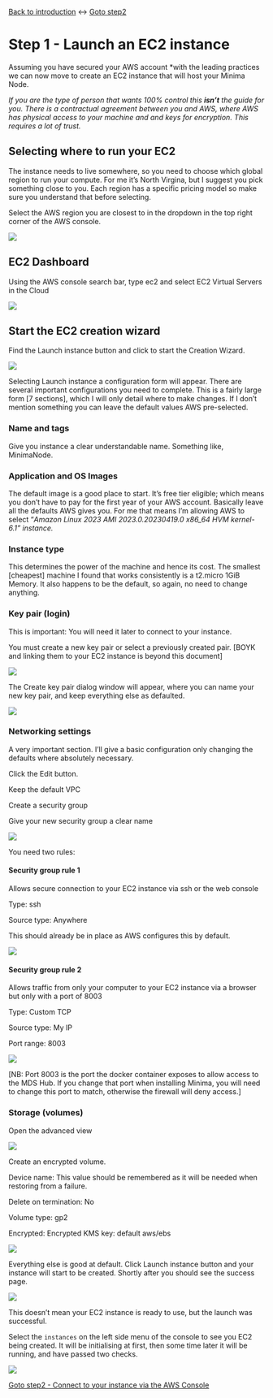 [Back to introduction](../index.md) <-> [Goto step2](../step2/index.md)

# Step 1 - Launch an EC2 instance

Assuming you have secured your AWS account *with the leading practices we can now move to create an EC2 instance that will host your Minima Node.  

*If you are the type of person that wants 100% control this **isn’t** the guide for you. There is a contractual agreement between you and AWS, where AWS has physical access to your machine and and keys for encryption. This requires a lot of trust.* 

## Selecting where to run your EC2

The instance needs to live somewhere, so you need to choose which global region to run your compute. For me it’s North Virgina, but I suggest you pick something close to you. Each region has a specific pricing model so make sure you understand that before selecting. 

Select the AWS region you are closest to in the dropdown in the top right corner of the AWS console. 

![](selectRegion.png)

## EC2 Dashboard

Using the AWS console search bar, type ec2 and select EC2 Virtual Servers in the Cloud

![](ec2Dashboard.png)

## Start the EC2 creation wizard

Find the Launch instance button and click to start the Creation Wizard.


![](launchEC2Wizard.png)

Selecting Launch instance a configuration form will appear. There are several important configurations you need to complete. This is a fairly large form [7 sections], which I will only detail where to make changes. If I don’t mention something you can leave the default values AWS pre-selected. 

### Name and tags

Give you instance a clear understandable name. Something like, MinimaNode.

### Application and OS Images

The default image is a good place to start. It’s free tier eligible; which means you don’t have to pay for the first year of your AWS account.  Basically leave all the defaults AWS gives you. For me that means I’m allowing AWS to select “*Amazon Linux 2023 AMI 2023.0.20230419.0 x86\_64 HVM kernel-6.1” instance.* 

### Instance type

This determines the power of the machine and hence its cost. The smallest [cheapest] machine I found that works consistently is a t2.micro 1GiB Memory. It also happens to be the default, so again, no need to change anything. 

### Key pair (login)

This is important: You will need it later to connect to your instance.

You must create a new key pair or select a previously created pair. [BOYK and linking them to your EC2 instance is beyond this document] 

![](keypairCreation.png)

The Create key pair dialog window will appear, where you can name your new key pair, and keep everything else as defaulted. 

![](createKeyPairWizard.png)

### Networking settings

A very important section. I’ll give a basic configuration only changing the defaults where absolutely necessary.

Click the Edit button.

Keep the default VPC

Create a security group

Give your new security group a clear name

![](securityGroupName.png)


You need two rules:

#### Security group rule 1

Allows secure connection to your EC2 instance via ssh or the web console

Type: ssh

Source type: Anywhere

This should already be in place as AWS configures this by default. 

![](securityRule1.png)

#### Security group rule 2

Allows traffic from only your computer to your EC2 instance via a browser but only with a port of 8003

Type: Custom TCP

Source type: My IP

Port range: 8003

![](securityRule2.png)

[NB: Port 8003 is the port the docker container exposes to allow access to the MDS Hub. If you change that port when installing Minima, you will need to change this port to match, otherwise the firewall will deny access.]

### Storage (volumes)

Open the advanced view 

![](storageAdvancedSettings.png)

Create an encrypted volume. 

Device name: This value should be remembered as it will be needed when restoring from a failure. 

Delete on termination: No

Volume type: gp2

Encrypted: Encrypted KMS key: default aws/ebs

![](defaultKMS.png)

Everything else is good at default. Click Launch instance button and your instance will start to be created. Shortly after you should see the success page. 

![](successNotice.png)

This doesn’t mean your EC2 instance is ready to use, but the launch was successful. 

Select the `instances` on the left side menu of the console to see you EC2 being created. It will be initialising at first, then some time later it will be running, and have passed two checks. 

![](ec2InstanceList.png)

[Goto step2 - Connect to your instance via the AWS Console](../step2/index.md)
